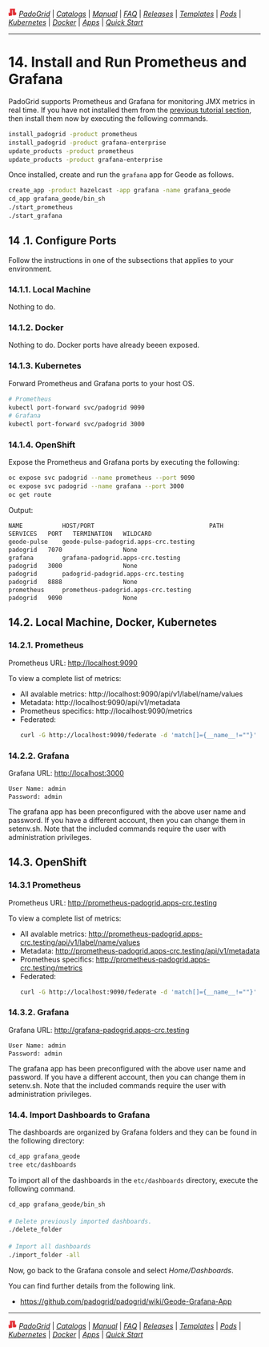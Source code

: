 ![PadoGrid](https://github.com/padogrid/padogrid/raw/develop/images/padogrid-3d-16x16.png) [*PadoGrid*](https://github.com/padogrid) | [*Catalogs*](https://github.com/padogrid/catalog-bundles/blob/master/all-catalog.md) | [*Manual*](https://github.com/padogrid/padogrid/wiki) | [*FAQ*](https://github.com/padogrid/padogrid/wiki/faq) | [*Releases*](https://github.com/padogrid/padogrid/releases) | [*Templates*](https://github.com/padogrid/padogrid/wiki/Using-Bundle-Templates) | [*Pods*](https://github.com/padogrid/padogrid/wiki/Understanding-Padogrid-Pods) | [*Kubernetes*](https://github.com/padogrid/padogrid/wiki/Kubernetes) | [*Docker*](https://github.com/padogrid/padogrid/wiki/Docker) | [*Apps*](https://github.com/padogrid/padogrid/wiki/Apps) | [*Quick Start*](https://github.com/padogrid/padogrid/wiki/Quick-Start)

---

# 14. Install and Run Prometheus and Grafana

PadoGrid supports Prometheus and Grafana for monitoring JMX metrics in real time. If you have not installed them from the [previous tutorial section](09-grafana-hazelcast.md), then install them now by executing the following commands.

```bash
install_padogrid -product prometheus
install_padogrid -product grafana-enterprise
update_products -product prometheus
update_products -product grafana-enterprise
```

Once installed, create and run the `grafana` app for Geode as follows.

```bash
create_app -product hazelcast -app grafana -name grafana_geode
cd_app grafana_geode/bin_sh
./start_prometheus
./start_grafana
```

## 14 .1. Configure Ports

Follow the instructions in one of the subsections that applies to your environment.

### 14.1.1. Local Machine

Nothing to do.

### 14.1.2. Docker

Nothing to do. Docker ports have already beeen exposed.

### 14.1.3. Kubernetes

Forward Prometheus and Grafana ports to your host OS.

```bash
# Prometheus
kubectl port-forward svc/padogrid 9090
# Grafana
kubectl port-forward svc/padogrid 3000
```

### 14.1.4. OpenShift

Expose the Prometheus and Grafana ports by executing the following:

```bash
oc expose svc padogrid --name prometheus --port 9090
oc expose svc padogrid --name grafana --port 3000
oc get route
```

Output:

```console
NAME           HOST/PORT                                PATH   SERVICES   PORT   TERMINATION   WILDCARD
geode-pulse    geode-pulse-padogrid.apps-crc.testing           padogrid   7070                 None
grafana        grafana-padogrid.apps-crc.testing               padogrid   3000                 None
padogrid       padogrid-padogrid.apps-crc.testing              padogrid   8888                 None
prometheus     prometheus-padogrid.apps-crc.testing            padogrid   9090                 None
```

## 14.2. Local Machine, Docker, Kubernetes

### 14.2.1. Prometheus

Prometheus URL: <http://localhost:9090>

To view a complete list of metrics:

- All avalable metrics: http://localhost:9090/api/v1/label/name/values
- Metadata: http://localhost:9090/api/v1/metadata
- Prometheus specifics: http://localhost:9090/metrics
- Federated:
  ```bash
  curl -G http://localhost:9090/federate -d 'match[]={__name__!=""}'
  ```

### 14.2.2. Grafana

Grafana URL: <http://localhost:3000>

```console
User Name: admin
Password: admin
```

The grafana app has been preconfigured with the above user name and password. If you have a different account, then you can change them in setenv.sh. Note that the included commands require the user with administration privileges.


## 14.3. OpenShift

### 14.3.1 Prometheus

Prometheus URL: <http://prometheus-padogrid.apps-crc.testing>

To view a complete list of metrics:

- All avalable metrics: http://prometheus-padogrid.apps-crc.testing/api/v1/label/name/values
- Metadata: http://prometheus-padogrid.apps-crc.testing/api/v1/metadata
- Prometheus specifics: http://prometheus-padogrid.apps-crc.testing/metrics
- Federated:
  ```bash
  curl -G http://localhost:9090/federate -d 'match[]={__name__!=""}'
  ```

### 14.3.2. Grafana

Grafana URL: <http://grafana-padogrid.apps-crc.testing>

```console
User Name: admin
Password: admin
```

The grafana app has been preconfigured with the above user name and password. If you have a different account, then you can change them in setenv.sh. Note that the included commands require the user with administration privileges.

### 14.4. Import Dashboards to Grafana

The dashboards are organized by Grafana folders and they can be found in the following directory:

```bash
cd_app grafana_geode
tree etc/dashboards
```

To import all of the dashboards in the `etc/dashboards` directory, execute the following command.

```bash
cd_app grafana_geode/bin_sh

# Delete previously imported dashboards.
./delete_folder

# Import all dashboards
./import_folder -all
```

Now, go back to the Grafana console and select *Home/Dashboards*.

You can find further details from the following link.

  - https://github.com/padogrid/padogrid/wiki/Geode-Grafana-App

---

![PadoGrid](https://github.com/padogrid/padogrid/raw/develop/images/padogrid-3d-16x16.png) [*PadoGrid*](https://github.com/padogrid) | [*Catalogs*](https://github.com/padogrid/catalog-bundles/blob/master/all-catalog.md) | [*Manual*](https://github.com/padogrid/padogrid/wiki) | [*FAQ*](https://github.com/padogrid/padogrid/wiki/faq) | [*Releases*](https://github.com/padogrid/padogrid/releases) | [*Templates*](https://github.com/padogrid/padogrid/wiki/Using-Bundle-Templates) | [*Pods*](https://github.com/padogrid/padogrid/wiki/Understanding-Padogrid-Pods) | [*Kubernetes*](https://github.com/padogrid/padogrid/wiki/Kubernetes) | [*Docker*](https://github.com/padogrid/padogrid/wiki/Docker) | [*Apps*](https://github.com/padogrid/padogrid/wiki/Apps) | [*Quick Start*](https://github.com/padogrid/padogrid/wiki/Quick-Start)
